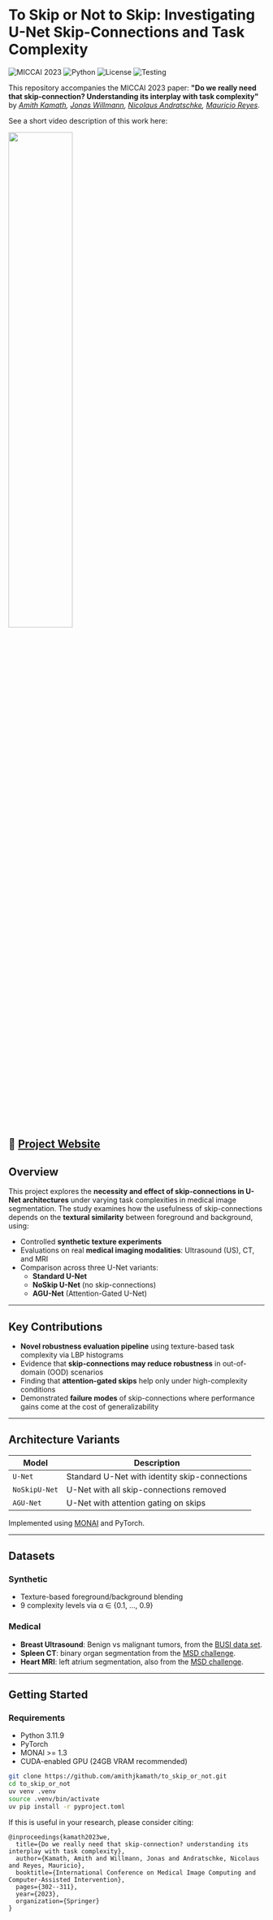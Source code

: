 # To Skip or Not to Skip: Investigating U-Net Skip-Connections and Task Complexity

![MICCAI 2023](https://img.shields.io/badge/Conference-MICCAI%202023-blue) ![Python](https://img.shields.io/badge/python-3.11%2B-blue) ![License](https://img.shields.io/github/license/amithjkamath/to_skip_or_not) ![Testing](https://github.com/amithjkamath/to_skip_or_not/actions/workflows/test.yml/badge.svg)

This repository accompanies the MICCAI 2023 paper:
**"Do we really need that skip-connection? Understanding its interplay with task complexity"**  
by *[Amith Kamath](https://amithjkamath.github.io), [Jonas Willmann](https://scholar.google.com/citations?user=smUWeEgAAAAJ&hl=en), [Nicolaus Andratschke](https://scholar.google.com/citations?user=n0oz878AAAAJ&hl=en), [Mauricio Reyes](https://mauricioreyes.me/)*.

See a short video description of this work here:

[<img src="https://i.ytimg.com/vi/YreG6vC64aw/maxresdefault.jpg" width="50%">](https://youtu.be/YreG6vC64aw "To Skip or Not to Skip")

🔗 [Project Website](https://amithjkamath.github.io/projects/2023-miccai-skip-connections/)  
---

## Overview

This project explores the **necessity and effect of skip-connections in U-Net architectures** under varying task complexities in medical image segmentation. The study examines how the usefulness of skip-connections depends on the **textural similarity** between foreground and background, using:

- Controlled **synthetic texture experiments**
- Evaluations on real **medical imaging modalities**: Ultrasound (US), CT, and MRI
- Comparison across three U-Net variants:
  - **Standard U-Net**
  - **NoSkip U-Net** (no skip-connections)
  - **AGU-Net** (Attention-Gated U-Net)

---

## Key Contributions

- **Novel robustness evaluation pipeline** using texture-based task complexity via LBP histograms
- Evidence that **skip-connections may reduce robustness** in out-of-domain (OOD) scenarios
- Finding that **attention-gated skips** help only under high-complexity conditions
- Demonstrated **failure modes** of skip-connections where performance gains come at the cost of generalizability

---

## Architecture Variants

| Model        | Description                              |
|--------------|------------------------------------------|
| `U-Net`      | Standard U-Net with identity skip-connections |
| `NoSkipU-Net`| U-Net with all skip-connections removed  |
| `AGU-Net`    | U-Net with attention gating on skips     |

Implemented using [MONAI](https://monai.io/) and PyTorch.

---

## Datasets

### Synthetic
- Texture-based foreground/background blending
- 9 complexity levels via α ∈ {0.1, ..., 0.9}

### Medical
- **Breast Ultrasound**: Benign vs malignant tumors, from the [BUSI data set](https://www.sciencedirect.com/science/article/pii/S2352340919312181).
- **Spleen CT**: binary organ segmentation from the [MSD challenge](https://www.nature.com/articles/s41467-022-30695-9).
- **Heart MRI**: left atrium segmentation, also from the [MSD challenge](https://www.nature.com/articles/s41467-022-30695-9).

---

## Getting Started

### Requirements
- Python 3.11.9
- PyTorch
- MONAI >= 1.3
- CUDA-enabled GPU (24GB VRAM recommended)

```bash
git clone https://github.com/amithjkamath/to_skip_or_not.git
cd to_skip_or_not
uv venv .venv
source .venv/bin/activate
uv pip install -r pyproject.toml
```

If this is useful in your research, please consider citing:

    @inproceedings{kamath2023we,
      title={Do we really need that skip-connection? understanding its interplay with task complexity},
      author={Kamath, Amith and Willmann, Jonas and Andratschke, Nicolaus and Reyes, Mauricio},
      booktitle={International Conference on Medical Image Computing and Computer-Assisted Intervention},
      pages={302--311},
      year={2023},
      organization={Springer}
    }
